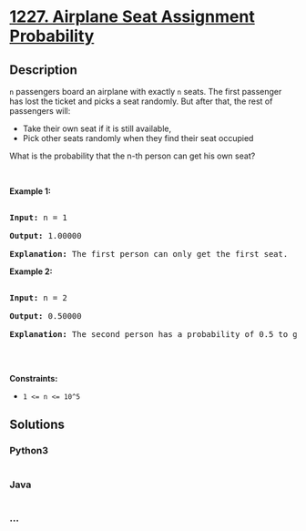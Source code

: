 # [1227. Airplane Seat Assignment Probability](https://leetcode.com/problems/airplane-seat-assignment-probability)



## Description

<p><code data-stringify-type="code">n</code>&nbsp;passengers board an airplane with exactly&nbsp;<code data-stringify-type="code">n</code>&nbsp;seats. The first passenger has lost the ticket and picks a seat randomly. But after that, the rest of passengers will:</p>



<ul>
	<li>Take their own seat if it is still available,&nbsp;</li>
	<li>Pick other seats randomly when they find their seat occupied&nbsp;</li>
</ul>



<p>What is the probability that the n-th person can get his own seat?</p>



<p>&nbsp;</p>

<p><strong>Example 1:</strong></p>



<pre>

<strong>Input:</strong> n = 1

<strong>Output:</strong> 1.00000

<strong>Explanation: </strong>The first person can only get the first seat.</pre>



<p><strong>Example 2:</strong></p>



<pre>

<strong>Input:</strong> n = 2

<strong>Output:</strong> 0.50000

<strong>Explanation: </strong>The second person has a probability of 0.5 to get the second seat (when first person gets the first seat).

</pre>



<p>&nbsp;</p>

<p><strong>Constraints:</strong></p>



<ul>
	<li><code>1 &lt;= n &lt;= 10^5</code></li>
</ul>

## Solutions

<!-- tabs:start -->

### **Python3**

```python

```

### **Java**

```java

```

### **...**

```

```

<!-- tabs:end -->
